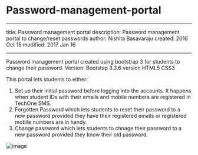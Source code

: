 # Password-management-portal

---
title: Password management portal
description: Password management portal to change/reset passwords
author: Nishita Basavaraju
created:  2016 Oct 15
modified: 2017 Jan 16

---

Password management portal created using bootstrap 3 for students to change their password. 
Version:
Bootstap 3.3.6 version
HTML5
CSS3

This portal lets students to either:
1) Set up their initial password before logging into the accounts. It happens when student IDs with their emails and mobile   numbers are registered in TechOne SMS.
2) Forgotten Password which lets students to reset their password to a new password provided they have their registered emails or registered mobile numbers are in handy.
3) Change password which lets students to chnage their password to a new password provided they know their old password.

![image](https://cloud.githubusercontent.com/assets/15920562/21971061/2e70e128-dc01-11e6-8d34-47fb3b70f0a7.png)
